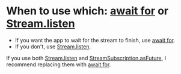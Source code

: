 # When to use which: [await for](https://dart.dev/libraries/async/using-streams#receiving-stream-events) or [Stream.listen](https://api.flutter.dev/flutter/dart-async/Stream/listen.html)
- If you want the app to wait for the stream to finish, use [await for](https://dart.dev/libraries/async/using-streams#receiving-stream-events).
- If you don't, use [Stream.listen](https://api.flutter.dev/flutter/dart-async/Stream/listen.html).

If you use both [Stream.listen](https://api.flutter.dev/flutter/dart-async/Stream/listen.html) and [StreamSubscription.asFuture](https://api.flutter.dev/flutter/dart-async/StreamSubscription/asFuture.html), I recommend replacing them with [await for](https://dart.dev/libraries/async/using-streams#receiving-stream-events).
